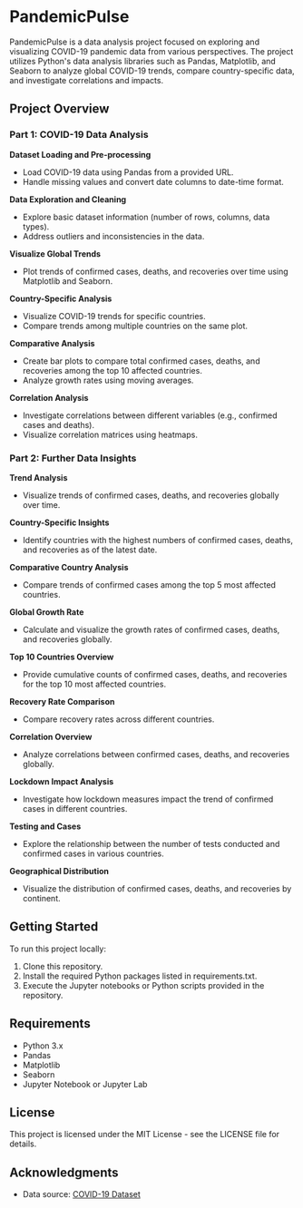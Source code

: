 # PandemicPulse

PandemicPulse is a data analysis project focused on exploring and visualizing COVID-19 pandemic data from various perspectives. The project utilizes Python's data analysis libraries such as Pandas, Matplotlib, and Seaborn to analyze global COVID-19 trends, compare country-specific data, and investigate correlations and impacts.

## Project Overview

### Part 1: COVID-19 Data Analysis

**Dataset Loading and Pre-processing**

- Load COVID-19 data using Pandas from a provided URL.
- Handle missing values and convert date columns to date-time format.

**Data Exploration and Cleaning**

- Explore basic dataset information (number of rows, columns, data types).
- Address outliers and inconsistencies in the data.

**Visualize Global Trends**

- Plot trends of confirmed cases, deaths, and recoveries over time using Matplotlib and Seaborn.

**Country-Specific Analysis**

- Visualize COVID-19 trends for specific countries.
- Compare trends among multiple countries on the same plot.

**Comparative Analysis**

- Create bar plots to compare total confirmed cases, deaths, and recoveries among the top 10 affected countries.
- Analyze growth rates using moving averages.

**Correlation Analysis**

- Investigate correlations between different variables (e.g., confirmed cases and deaths).
- Visualize correlation matrices using heatmaps.

### Part 2: Further Data Insights

**Trend Analysis**

- Visualize trends of confirmed cases, deaths, and recoveries globally over time.

**Country-Specific Insights**

- Identify countries with the highest numbers of confirmed cases, deaths, and recoveries as of the latest date.

**Comparative Country Analysis**

- Compare trends of confirmed cases among the top 5 most affected countries.

**Global Growth Rate**

- Calculate and visualize the growth rates of confirmed cases, deaths, and recoveries globally.

**Top 10 Countries Overview**

- Provide cumulative counts of confirmed cases, deaths, and recoveries for the top 10 most affected countries.

**Recovery Rate Comparison**

- Compare recovery rates across different countries.

**Correlation Overview**

- Analyze correlations between confirmed cases, deaths, and recoveries globally.

**Lockdown Impact Analysis**

- Investigate how lockdown measures impact the trend of confirmed cases in different countries.

**Testing and Cases**

- Explore the relationship between the number of tests conducted and confirmed cases in various countries.

**Geographical Distribution**

- Visualize the distribution of confirmed cases, deaths, and recoveries by continent.

## Getting Started

To run this project locally:

1. Clone this repository.
2. Install the required Python packages listed in requirements.txt.
3. Execute the Jupyter notebooks or Python scripts provided in the repository.

## Requirements

- Python 3.x
- Pandas
- Matplotlib
- Seaborn
- Jupyter Notebook or Jupyter Lab

## License

This project is licensed under the MIT License - see the LICENSE file for details.

## Acknowledgments

- Data source: [COVID-19 Dataset](https://raw.githubusercontent.com/datasets/covid-19/main/data/countries-aggregated.csv)

